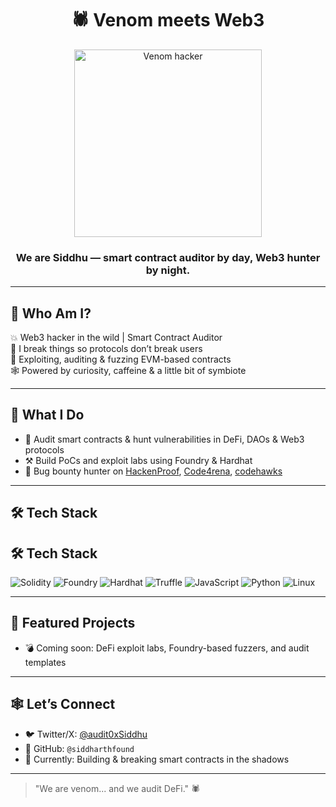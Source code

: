 <h1 align="center">🕷️ Venom meets Web3</h1>

<p align="center">
  <img src="https://media1.tenor.com/m/1O52qOk2if0AAAAC/venom-venom-last-dance.gif" width="300" alt="Venom hacker" />
</p>

<h3 align="center">We are Siddhu — smart contract auditor by day, Web3 hunter by night.</h3>

---

## 👋 Who Am I?

💥 Web3 hacker in the wild | Smart Contract Auditor  
🚀 I break things so protocols don’t break users  
🧪 Exploiting, auditing & fuzzing EVM-based contracts  
🕸️ Powered by curiosity, caffeine & a little bit of symbiote

---

## 🧠 What I Do

- 🔎 Audit smart contracts & hunt vulnerabilities in DeFi, DAOs & Web3 protocols  
- ⚒️ Build PoCs and exploit labs using Foundry & Hardhat  
- 🎯 Bug bounty hunter on [HackenProof](https://hackenproof.com/hackers/Siddhu), [Code4rena](https://code4rena.com/@siddhu), [codehawks](https://profiles.cyfrin.io/u/amazingvalley620)

---

## 🛠️ Tech Stack

## 🛠️ Tech Stack

![Solidity](https://img.shields.io/badge/Solidity-363636?style=for-the-badge&logo=solidity)
![Foundry](https://img.shields.io/badge/Foundry-%23121011?style=for-the-badge&logo=forge)
![Hardhat](https://img.shields.io/badge/Hardhat-%23121011?style=for-the-badge&logo=ethereum)
![Truffle](https://img.shields.io/badge/Truffle-5E3C4D?style=for-the-badge&logo=truffle)
![JavaScript](https://img.shields.io/badge/JavaScript-yellow?style=for-the-badge&logo=javascript)
![Python](https://img.shields.io/badge/Python-blue?style=for-the-badge&logo=python)
![Linux](https://img.shields.io/badge/Linux-000000?style=for-the-badge&logo=linux)


---

## 📌 Featured Projects

- 💣 Coming soon: DeFi exploit labs, Foundry-based fuzzers, and audit templates

---

## 🕸️ Let’s Connect

- 🐦 Twitter/X: [@audit0xSiddhu](https://x.com/audit0xSiddhu)  
- 💼 GitHub: `@siddharthfound`  
- 🧠 Currently: Building & breaking smart contracts in the shadows

---

> "We are venom... and we audit DeFi." 🕷️  
